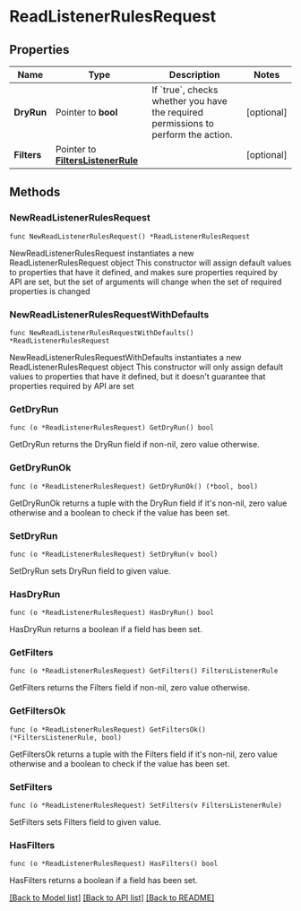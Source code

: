 # ReadListenerRulesRequest

## Properties

Name | Type | Description | Notes
------------ | ------------- | ------------- | -------------
**DryRun** | Pointer to **bool** | If &#x60;true&#x60;, checks whether you have the required permissions to perform the action. | [optional] 
**Filters** | Pointer to [**FiltersListenerRule**](FiltersListenerRule.md) |  | [optional] 

## Methods

### NewReadListenerRulesRequest

`func NewReadListenerRulesRequest() *ReadListenerRulesRequest`

NewReadListenerRulesRequest instantiates a new ReadListenerRulesRequest object
This constructor will assign default values to properties that have it defined,
and makes sure properties required by API are set, but the set of arguments
will change when the set of required properties is changed

### NewReadListenerRulesRequestWithDefaults

`func NewReadListenerRulesRequestWithDefaults() *ReadListenerRulesRequest`

NewReadListenerRulesRequestWithDefaults instantiates a new ReadListenerRulesRequest object
This constructor will only assign default values to properties that have it defined,
but it doesn't guarantee that properties required by API are set

### GetDryRun

`func (o *ReadListenerRulesRequest) GetDryRun() bool`

GetDryRun returns the DryRun field if non-nil, zero value otherwise.

### GetDryRunOk

`func (o *ReadListenerRulesRequest) GetDryRunOk() (*bool, bool)`

GetDryRunOk returns a tuple with the DryRun field if it's non-nil, zero value otherwise
and a boolean to check if the value has been set.

### SetDryRun

`func (o *ReadListenerRulesRequest) SetDryRun(v bool)`

SetDryRun sets DryRun field to given value.

### HasDryRun

`func (o *ReadListenerRulesRequest) HasDryRun() bool`

HasDryRun returns a boolean if a field has been set.

### GetFilters

`func (o *ReadListenerRulesRequest) GetFilters() FiltersListenerRule`

GetFilters returns the Filters field if non-nil, zero value otherwise.

### GetFiltersOk

`func (o *ReadListenerRulesRequest) GetFiltersOk() (*FiltersListenerRule, bool)`

GetFiltersOk returns a tuple with the Filters field if it's non-nil, zero value otherwise
and a boolean to check if the value has been set.

### SetFilters

`func (o *ReadListenerRulesRequest) SetFilters(v FiltersListenerRule)`

SetFilters sets Filters field to given value.

### HasFilters

`func (o *ReadListenerRulesRequest) HasFilters() bool`

HasFilters returns a boolean if a field has been set.


[[Back to Model list]](../README.md#documentation-for-models) [[Back to API list]](../README.md#documentation-for-api-endpoints) [[Back to README]](../README.md)


